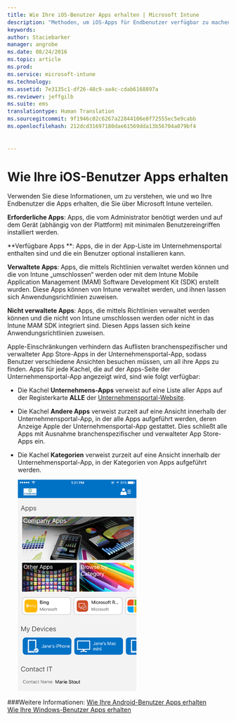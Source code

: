 ```yaml
---
title: Wie Ihre iOS-Benutzer Apps erhalten | Microsoft Intune
description: "Methoden, um iOS-Apps für Endbenutzer verfügbar zu machen."
keywords: 
author: Staciebarker
manager: angrobe
ms.date: 08/24/2016
ms.topic: article
ms.prod: 
ms.service: microsoft-intune
ms.technology: 
ms.assetid: 7e3135c1-df26-48c9-aa4c-cdab6168897a
ms.reviewer: jeffgilb
ms.suite: ems
translationtype: Human Translation
ms.sourcegitcommit: 9f1946c02c6267a22844106e8f72555ec5e9cabb
ms.openlocfilehash: 212dcd31697180dae61569dda13b56704a079bf4


---
```



# Wie Ihre iOS-Benutzer Apps erhalten

Verwenden Sie diese Informationen, um zu verstehen, wie und wo Ihre Endbenutzer die Apps erhalten, die Sie über Microsoft Intune verteilen.

**Erforderliche Apps**: Apps, die vom Administrator benötigt werden und auf dem Gerät (abhängig von der Plattform) mit minimalen Benutzereingriffen installiert werden.

**Verfügbare Apps **: Apps, die in der App-Liste im Unternehmensportal enthalten sind und die ein Benutzer optional installieren kann.

**Verwaltete Apps**: Apps, die mittels Richtlinien verwaltet werden können und die von Intune „umschlossen“ werden oder mit dem Intune Mobile Application Management (MAM) Software Development Kit (SDK) erstellt wurden. Diese Apps können von Intune verwaltet werden, und ihnen lassen sich Anwendungsrichtlinien zuweisen.

**Nicht verwaltete Apps**: Apps, die mittels Richtlinien verwaltet werden können und die nicht von Intune umschlossen werden oder nicht in das Intune MAM SDK integriert sind. Diesen Apps lassen sich keine Anwendungsrichtlinien zuweisen.

Apple-Einschränkungen verhindern das Auflisten branchenspezifischer und verwalteter App Store-Apps in der Unternehmensportal-App, sodass Benutzer verschiedene Ansichten besuchen müssen, um all ihre Apps zu finden. Apps für jede Kachel, die auf der Apps-Seite der Unternehmensportal-App angezeigt wird, sind wie folgt verfügbar:

- Die Kachel **Unternehmens-Apps** verweist auf eine Liste aller Apps auf der Registerkarte **ALLE** der [Unternehmensportal-Website](http://portal.manage.microsoft.com).

- Die Kachel **Andere Apps** verweist zurzeit auf eine Ansicht innerhalb der Unternehmensportal-App, in der alle Apps aufgeführt werden, deren Anzeige Apple der Unternehmensportal-App gestattet. Dies schließt alle Apps mit Ausnahme branchenspezifischer und verwalteter App Store-Apps ein.

- Die Kachel **Kategorien** verweist zurzeit auf eine Ansicht innerhalb der Unternehmensportal-App, in der Kategorien von Apps aufgeführt werden.

    ![ios-how-to-sync-device-with-intune](./media/ios-sync-comp-portal-apps.png)


###Weitere Informationen:
[Wie Ihre Android-Benutzer Apps erhalten](how-your-android-users-get-their-apps.md)</br>
[Wie Ihre Windows-Benutzer Apps erhalten](how-your-windows-users-get-their-apps.md)



<!--HONumber=Aug16_HO4-->


